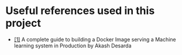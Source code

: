# Useful references used in this project
* [[1]](https://towardsdatascience.com/a-complete-guide-to-building-a-docker-image-serving-a-machine-learning-system-in-production-d8b5b0533bde) A complete guide to building a Docker Image serving a Machine learning system in Production by Akash Desarda

